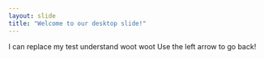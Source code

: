 ```yaml
---
layout: slide
title: "Welcome to our desktop slide!"
---
```

I can replace my test understand woot woot
Use the left arrow to go back!
